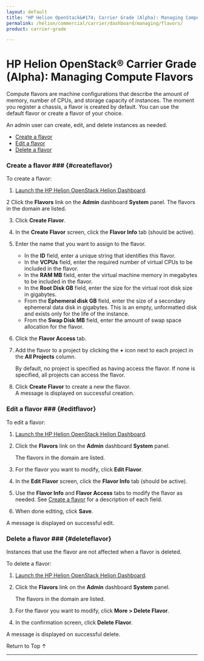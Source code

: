 ```yaml
---
layout: default
title: "HP Helion OpenStack&#174; Carrier Grade (Alpha): Managing Compute Flavors"
permalink: /helion/commercial/carrier/dashboard/managing/flavors/
product: carrier-grade

---
```

<!--UNDER REVISION-->

<script>

function PageRefresh {
onLoad="window.refresh"
}

PageRefresh();

</script>

<!--
<p style="font-size: small;"> <a href="/helion/commercial/carrier/ga1/install/">&#9664; PREV</a> | <a href="/helion/commercial/carrier/ga1/install-overview/">&#9650; UP</a> | <a href="/helion/commercial/carrier/ga1/">NEXT &#9654;</a></p> 
-->

# HP Helion OpenStack&#174; Carrier Grade (Alpha): Managing Compute Flavors

Compute flavors are machine configurations that describe the amount of memory, number of CPUs, and storage capacity of instances. The moment you register a chassis, a flavor is created by default. You can use the default flavor or create a flavor of your choice.

An admin user can create, edit, and delete instances as needed. 

* [Create a flavor](#createflavor)
* [Edit a flavor](#editflavor")
* [Delete a flavor](#deleteflavor)

### Create a flavor ### {#createflavor}

To create a flavor:

1. [Launch the HP Helion OpenStack Helion Dashboard](/helion/openstack/carrier/dashboard/login/).

2 Click the **Flavors** link on the **Admin** dashboard **System** panel.
	The flavors in the domain are listed. 

3. Click **Create Flavor**. 

4. In the **Create Flavor** screen, click the **Flavor Info** tab (should be active).

5. Enter the name that you want to assign to the flavor.
	* In the **ID** field, enter a unique string that identifies this flavor.
	* In the **VCPUs** field, enter the required number of virtual CPUs to be included in the flavor.
	* In the **RAM MB** field, enter the virtual machine memory in megabytes to be included in the flavor.
	* In the **Root Disk GB** field, enter the size for the virtual root disk size in gigabytes.
	* From the **Ephemeral disk GB** field, enter the size of a secondary ephemeral data disk in gigabytes. This is an empty, unformatted disk and exists only for the life of the instance.
	* From the **Swap Disk MB** field, enter the amount of swap space allocation for the flavor.

6. Click the **Flavor Access** tab.

7. Add the flavor to a project by clicking the **+** icon next to each project in the **All Projects** column.

	By default, no project is specified as having access the flavor. If none is specified, all projects can access the flavor.

8. Click **Create Flavor** to create a new the flavor.<br />
A message is displayed on successful creation.

### Edit a flavor ### {#editflavor}

To edit a flavor:

1. [Launch the HP Helion OpenStack Helion Dashboard](/helion/openstack/carrier/dashboard/login/).

2. Click the **Flavors** link on the **Admin** dashboard **System** panel.

	The flavors in the domain are listed. 

3. For the flavor you want to modify, click **Edit Flavor**. 

4. In the **Edit Flavor** screen, click the **Flavor Info** tab (should be active).

5. Use the **Flavor Info** and **Flavor Access** tabs to modify the flavor as needed. See <a href="#createflavor">Create a flavor</a> for a description of each field.

6. When done editing, click **Save**.

A message is displayed on successful edit.

### Delete a flavor ### {#deleteflavor}

Instances that use the flavor are not affected when a flavor is deleted.

To delete a flavor:

1. [Launch the HP Helion OpenStack Helion Dashboard](/helion/openstack/carrier/dashboard/login/).

2. Click the **Flavors** link on the **Admin** dashboard **System** panel.

	The flavors in the domain are listed. 

3. For the flavor you want to modify, click **More &gt; Delete Flavor**. 

4. In the confirmation screen, click **Delete Flavor**.
<p>A message is displayed on successful delete.</p> 

<a href="#top" style="padding:14px 0px 14px 0px; text-decoration: none;"> Return to Top &#8593; </a>


----
